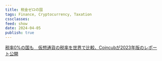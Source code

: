 ```yaml
---
title: 税金ゼロの国
tags: Finance, Cryptocurrency, Taxation
cssclasses: 
feed: show
date: 2024-04-05
publish: true
---
```


[税率0%の国も　仮想通貨の税率を世界で比較、Coincubが2023年版のレポート公開](https://coinpost.jp/?p=475378)